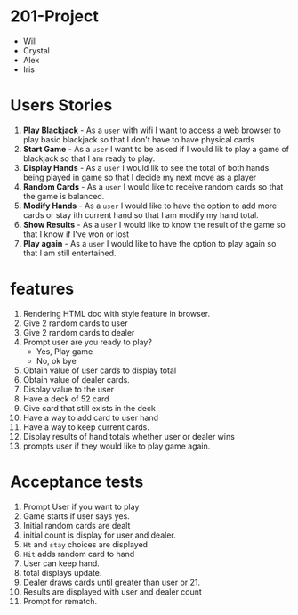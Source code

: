 # 201-Project

* Will
* Crystal
* Alex
* Iris


# Users Stories

1. **Play Blackjack** - As a `user` with wifi I want to access a web browser to play basic blackjack so that I don't have to have physical cards
2. **Start Game** -  As a `user` I want to be asked if I would lik to play a game of blackjack so that I am ready to play.
3. **Display Hands** -  As a `user` I would lik to see the total of both hands being played in game so that I decide my next move as a player
4. **Random Cards** - As a `user` I would like to receive random cards so that the game is balanced. 
5. **Modify Hands** - As a `user` I would like to have the option to add more cards or stay ith current hand so that I am modify my hand total.
6. **Show Results** -  As a `user` I would like to know the result of the game so that I know if I've won or lost
7. **Play again** - As a `user` I would like to have the option to play again so that I am still entertained.

# features

1. Rendering HTML doc with style feature in browser.
1.  Give 2 random cards to user
1.  Give 2 random cards to dealer
2. Prompt user are you ready to play?
    *  Yes, Play game
    *  No, ok bye
3. Obtain value of user cards to display total
1.  Obtain value of dealer cards.
1.  Display value to the user
4. Have a deck of 52 card 
1. Give card that still exists in the deck
1. Have a way to add card to user hand
1. Have a way to keep current cards.
1. Display results of hand totals whether user or dealer wins
1. prompts user if they would like to play game again.

# Acceptance tests

1. Prompt User if you want to play
2. Game starts if user says yes.
3. Initial random cards are dealt
4. initial count is display for user and dealer.
5. `Ht` and `stay` choices are displayed
6. `Hit` adds random card to hand
7. User can keep hand.
8. total displays update.
9. Dealer draws cards until greater than user or 21.
10. Results are displayed with user and dealer count
11. Prompt for rematch.


